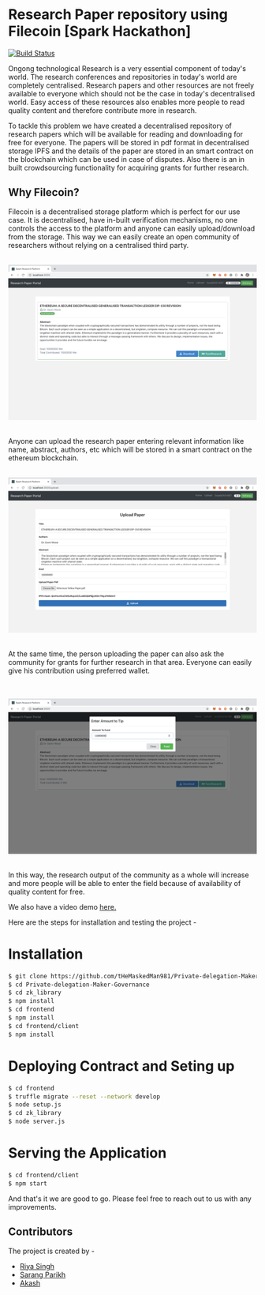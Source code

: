 # Research Paper repository using Filecoin [Spark Hackathon]

[![Build Status](https://travis-ci.org/joemccann/dillinger.svg?branch=master)](https://travis-ci.org/joemccann/dillinger)

Ongong technological Research is a very essential component of today's world. The research conferences and repositories in today's world are completely centralised. Research papers and other resources are not freely available to everyone which should not be the case in today's decentralised world. Easy access of these resources also enables more people to read quality content and therefore contribute more in research. 

To tackle this problem we have created a decentralised repository of research papers which will be available for reading and downloading for free for everyone. The papers will be stored in pdf format in decentralised storage IPFS and the details of the paper are stored in an smart contract on the blockchain which can be used in case of disputes. Also there is an in built crowdsourcing functionality for acquiring grants for further research.

## Why Filecoin? 

Filecoin is a decentralised storage platform which is perfect for our use case. It is decentralised, have in-built verification mechanisms, no one controls the access to the platform and anyone can easily upload/download from the storage. This way we can easily create an open community of researchers without relying on a centralised third party. 

<br />
<img src='./list.png'>
<br />
<br />

Anyone can upload the research paper entering relevant information like name, abstract, authors, etc which will be stored in a smart contract on the ethereum blockchain. 

<br />
<img src='./upload.png'>
<br />
<br />

At the same time, the person uploading the paper can also ask the community for grants for further research in that area. Everyone can easily give his contribution using preferred wallet.

<br /><br />
<img src='./tip.png'>
<br /><br />

In this way, the research output of the community as a whole will increase and more people will be able to enter the field because of availability of quality content for free.


We also have a video demo [here.](https://vimeo.com/434983695)

Here are the steps for installation and testing the project - 

# Installation

```sh
$ git clone https://github.com/tHeMaskedMan981/Private-delegation-Maker-Governance.git
$ cd Private-delegation-Maker-Governance
$ cd zk_library
$ npm install
$ cd frontend
$ npm install
$ cd frontend/client
$ npm install
````
# Deploying Contract and Seting up 
```sh
$ cd frontend
$ truffle migrate --reset --network develop
$ node setup.js
$ cd zk_library
$ node server.js
```

# Serving the Application
```sh
$ cd frontend/client
$ npm start
```

And that's it we are good to go. Please feel free to reach out to us with any improvements.


## Contributors 
The project is created by - 
- [Riya Singh](https://in.linkedin.com/in/riya-singh-5aa773193)
- [Sarang Parikh](https://in.linkedin.com/in/sarang-parikh)
- [Akash](https://in.linkedin.com/in/akash981)